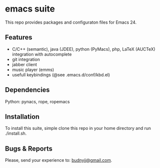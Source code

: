 emacs suite
===========

This repo provides packages and configuraton files for Emacs 24.

Features
--------

+ C/C++ (semantic), java (JDEE), python (PyMacs), php, LaTeX (AUCTeX) іntegration with autocomplete
+ git integration
+ jabber client
+ music player (emms)
+ usefull keybindings (@see .emacs.d/conf/kbd.el)

Dependencies
------------

Python: pynacs, rope, ropemacs

Installation
------------

To install this suite, simple clone this repo in your home directory and run ./install.sh.

Bugs & Reports
--------------

Please, send your experience to: [budnyjj@gmail.com](mailto:budnyjj@gmail.com).
